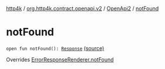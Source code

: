 [http4k](../../index.md) / [org.http4k.contract.openapi.v2](../index.md) / [OpenApi2](index.md) / [notFound](./not-found.md)

# notFound

`open fun notFound(): `[`Response`](../../org.http4k.core/-response/index.md) [(source)](https://github.com/http4k/http4k/blob/master/http4k-contract/src/main/kotlin/org/http4k/contract/openapi/v2/OpenApi2.kt#L42)

Overrides [ErrorResponseRenderer.notFound](../../org.http4k.contract/-error-response-renderer/not-found.md)

